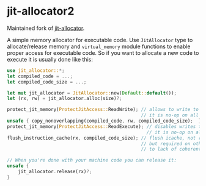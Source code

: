 # jit-allocator2

Maintained fork of [jit-allocator](https://github.com/playXE/jit-allocator).

A simple memory allocator for executable code. Use `JitAllocator` type to allocate/release memory and `virtual_memory` module functions to enable proper access for executable code. So if you want to allocate a new code to execute it is usually done like this:

```rust
use jit_allocator::*;
let compiled_code = ...;
let compiled_code_size = ...;

let mut jit_allocator = JitAllocator::new(Default::default());
let (rx, rw) = jit_allocator.alloc(size)?;

protect_jit_memory(ProtectJitAccess::ReadWrite); // allows to write to RWX code in current thread,
                                                 // it is no-op on all platforms except macOS AArch64
unsafe { copy_nonoverlapping(compiled_code, rw, compiled_code_size);  }
protect_jit_memory(ProtectJitAccess::ReadExecute); // disables writes to RWX code in current thread, 
                                                   // it is no-op on all platforms except macOS AArch64
flush_instruction_cache(rx, compiled_code_size); // flush icache, not required on x86-64 
                                                 // but required on other platforms due 
                                                 // to lack of coherent dcache/icache.

// When you're done with your machine code you can release it:
unsafe { 
    jit_allocator.release(rx)?;
}
```